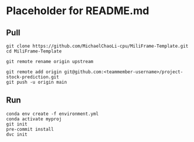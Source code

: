 # Placeholder for README.md

## Pull
```
git clone https://github.com/MichaelChaoLi-cpu/MiliFrame-Template.git
cd MiliFrame-Template

git remote rename origin upstream
```

```
git remote add origin git@github.com:<teammember-username>/project-stock-prediction.git
git push -u origin main
```

## Run
```
conda env create -f environment.yml
conda activate myproj
git init
pre-commit install
dvc init
```

